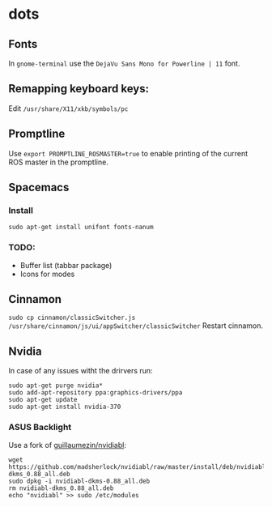 # dots
## Fonts
In `gnome-terminal` use the `DejaVu Sans Mono for Powerline | 11` font.
## Remapping keyboard keys:
Edit `/usr/share/X11/xkb/symbols/pc`
## Promptline
Use `export PROMPTLINE_ROSMASTER=true` to enable printing of the current
ROS master in the promptline.
## Spacemacs
### Install
`sudo apt-get install unifont fonts-nanum`

### TODO:
* Buffer list (tabbar package)
* Icons for modes

## Cinnamon
`sudo cp cinnamon/classicSwitcher.js /usr/share/cinnamon/js/ui/appSwitcher/classicSwitcher`
Restart cinnamon.

## Nvidia

In case of any issues witht the drirvers run:
```
sudo apt-get purge nvidia*
sudo add-apt-repository ppa:graphics-drivers/ppa
sudo apt-get update
sudo apt-get install nvidia-370
```

### ASUS Backlight

Use a fork of [guillaumezin/nvidiabl](https://github.com/guillaumezin/nvidiabl):

```
wget https://github.com/madsherlock/nvidiabl/raw/master/install/deb/nvidiabl-dkms_0.88_all.deb
sudo dpkg -i nvidiabl-dkms-0.88_all.deb
rm nvidiabl-dkms_0.88_all.deb
echo "nvidiabl" >> sudo /etc/modules
```
